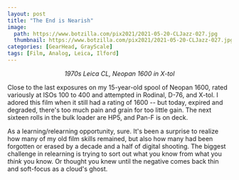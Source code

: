 ```yaml
---
layout: post
title: "The End is Nearish"
image:
  path: https://www.botzilla.com/pix2021/2021-05-20-CLJazz-027.jpg
  thumbnail: https://www.botzilla.com/pix2021/2021-05-20-CLJazz-027.jpg
categories: [GearHead, GrayScale]
tags: [Film, Analog, Leica, Ilford]
---
```


<center><i>1970s Leica CL, Neopan 1600 in X-tol</i></center>

Close to the last exposures on my 15-year-old spool of Neopan 1600, rated variously at ISOs 100 to 400 and attempted in Rodinal, D-76, and X-tol. I adored this film when it still had a rating of 1600 -- but today, expired and degraded, there's too much pain and grain for too little gain. The next sixteen rolls in the bulk loader are HP5, and Pan-F is on deck.

As a learning/relearning opportunity, sure. It's been a surprise to realize how many of my old film skills remained, but also how many had been forgotten or erased by a decade and a half of digital shooting. The biggest challenge in relearning is trying to sort out what you know from what you _think_ you know. Or thought you knew until the negative comes back thin and soft-focus as a cloud's ghost.


